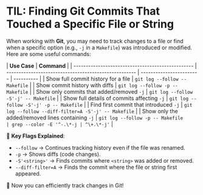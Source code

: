 # TIL: Finding Git Commits That Touched a Specific File or String

When working with **Git**, you may need to track changes to a file or find when a specific option (e.g., `-j` in a `Makefile`) was introduced or modified. Here are some useful commands:

| **Use Case**                                      | **Command**                                           |
| ------------------------------------------------- | ----------------------------------------------------- | ------------------------ | ---------- |
| Show full commit history for a file               | `git log --follow -- Makefile`                        |
| Show commit history with diffs                    | `git log --follow -p -- Makefile`                     |
| Show only commits that added/removed `-j`         | `git log --follow -S'-j' -- Makefile`                 |
| Show full details of commits affecting `-j`       | `git log --follow -S'-j' -p -- Makefile`              |
| Find first commit that introduced `-j`            | `git log --follow --diff-filter=A -S'-j' -- Makefile` |
| Show only the added/removed lines containing `-j` | `git log --follow -p -- Makefile                      | grep --color -E '^-.\*-j | ^\+.\*-j'` |

🔹 **Key Flags Explained**:

- `--follow` → Continues tracking history even if the file was renamed.
- `-p` → Shows diffs (code changes).
- `-S'<string>'` → Finds commits where `<string>` was added or removed.
- `--diff-filter=A` → Finds the commit where the file or string first appeared.

🚀 Now you can efficiently track changes in Git!
